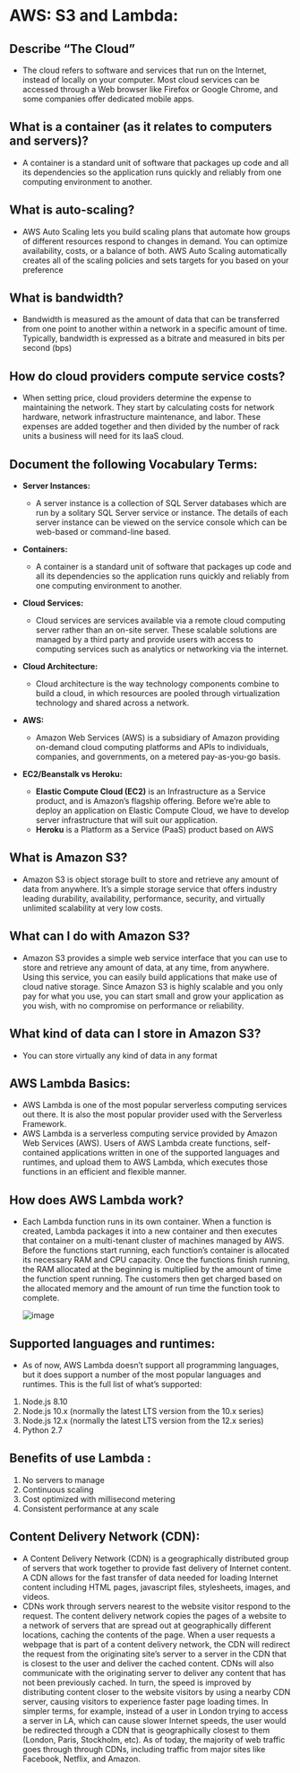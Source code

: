 #  AWS: S3 and Lambda:


## Describe “The Cloud”
  - The cloud refers to software and services that run on the Internet, instead of locally on your computer. Most cloud services can be accessed through a Web browser like Firefox or Google Chrome, and some companies offer dedicated mobile apps.

## What is a container (as it relates to computers and servers)?
  - A container is a standard unit of software that packages up code and all its dependencies so the application runs quickly and reliably from one computing environment to another.

## What is auto-scaling?
  - AWS Auto Scaling lets you build scaling plans that automate how groups of different resources respond to changes in demand. You can optimize availability, costs, or a balance of both. AWS Auto Scaling automatically creates all of the scaling policies and sets targets for you based on your preference
## What is bandwidth?
  - Bandwidth is measured as the amount of data that can be transferred from one point to another within a network in a specific amount of time. Typically, bandwidth is expressed as a bitrate and measured in bits per second (bps)
## How do cloud providers compute service costs?
  - When setting price, cloud providers determine the expense to maintaining the network. They start by calculating costs for network hardware, network infrastructure maintenance, and labor. These expenses are added together and then divided by the number of rack units a business will need for its IaaS cloud.

## Document the following Vocabulary Terms:
  - **Server Instances:**
    - A server instance is a collection of SQL Server databases which are run by a solitary SQL Server service or instance. The details of each server instance can be viewed on the service console which can be web-based or command-line based.

  - **Containers:**
    - A container is a standard unit of software that packages up code and all its dependencies so the application runs quickly and reliably from one computing environment to another.
  - **Cloud Services:**
    - Cloud services are services available via a remote cloud computing server rather than an on-site server. These scalable solutions are managed by a third party and provide users with access to computing services such as analytics or networking via the internet.
  - **Cloud Architecture:**
    - Cloud architecture is the way technology components combine to build a cloud, in which resources are pooled through virtualization technology and shared across a network.
  - **AWS:**
    - Amazon Web Services (AWS) is a subsidiary of Amazon providing on-demand cloud computing platforms and APIs to individuals, companies, and governments, on a metered pay-as-you-go basis. 
  - **EC2/Beanstalk vs Heroku:**
    - **Elastic Compute Cloud (EC2)** is an Infrastructure as a Service product, and is Amazon’s flagship offering. Before we’re able to deploy an application on Elastic Compute Cloud, we have to develop server infrastructure that will suit our application.
    -  **Heroku** is a Platform as a Service (PaaS) product based on AWS


## What is Amazon S3?
  - Amazon S3 is object storage built to store and retrieve any amount of data from anywhere. It’s a simple storage service that offers industry leading durability, availability, performance, security, and virtually unlimited scalability at very low costs.


##  What can I do with Amazon S3?
  - Amazon S3 provides a simple web service interface that you can use to store and retrieve any amount of data, at any time, from anywhere. Using this service, you can easily build applications that make use of cloud native storage. Since Amazon S3 is highly scalable and you only pay for what you use, you can start small and grow your application as you wish, with no compromise on performance or reliability.
  
## What kind of data can I store in Amazon S3?
  - You can store virtually any kind of data in any format


## AWS Lambda Basics:
  - AWS Lambda is one of the most popular serverless computing services out there. It is also the most popular provider used with the Serverless Framework.
  - AWS Lambda is a serverless computing service provided by Amazon Web Services (AWS). Users of AWS Lambda create functions, self-contained applications written in one of the supported languages and runtimes, and upload them to AWS Lambda, which executes those functions in an efficient and flexible manner.


## How does AWS Lambda work?
  - Each Lambda function runs in its own container. When a function is created, Lambda packages it into a new container and then executes that container on a multi-tenant cluster of machines managed by AWS. Before the functions start running, each function’s container is allocated its necessary RAM and CPU capacity. Once the functions finish running, the RAM allocated at the beginning is multiplied by the amount of time the function spent running. The customers then get charged based on the allocated memory and the amount of run time the function took to complete.


       ![image](https://user-images.githubusercontent.com/79833733/126903057-79aa081e-633f-40b1-b24b-855d1e9aa9bf.png)



## Supported languages and runtimes:
  - As of now, AWS Lambda doesn’t support all programming languages, but it does support a number of the most popular languages and runtimes. This is the full list of what’s supported:

1. Node.js 8.10
2. Node.js 10.x (normally the latest LTS version from the 10.x series)
3. Node.js 12.x (normally the latest LTS version from the 12.x series)
4. Python 2.7


## Benefits of use Lambda :
  1. No servers to manage
  2. Continuous scaling
  3. Cost optimized with millisecond metering
  4. Consistent performance at any scale



## Content Delivery Network (CDN):
  - A Content Delivery Network (CDN) is a geographically distributed group of servers that work together to provide fast delivery of Internet content. A CDN allows for the fast transfer of data needed for loading Internet content including HTML pages, javascript files, stylesheets, images, and videos.
  - CDNs work through servers nearest to the website visitor respond to the request. The content delivery network copies the pages of a website to a network of servers that are spread out at geographically different locations, caching the contents of the page. When a user requests a webpage that is part of a content delivery network, the CDN will redirect the request from the originating site’s server to a server in the CDN that is closest to the user and deliver the cached content. CDNs will also communicate with the originating server to deliver any content that has not been previously cached. In turn, the speed is improved by distributing content closer to the website visitors by using a nearby CDN server, causing visitors to experience faster page loading times. In simpler terms, for example, instead of a user in London trying to access a server in LA, which can cause slower Internet speeds, the user would be redirected through a CDN that is geographically closest to them (London, Paris, Stockholm, etc). As of today, the majority of web traffic goes through through CDNs, including traffic from major sites like Facebook, Netflix, and Amazon.

